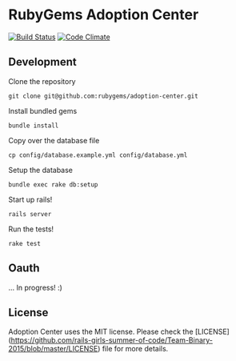 # RubyGems Adoption Center
[![Build Status](https://travis-ci.org/rubygems/adoption-center.svg?branch=master)](https://travis-ci.org/rubygems/adoption-center)
[![Code Climate](https://codeclimate.com/github/rubygems/adoption-center/badges/gpa.svg)](https://codeclimate.com/github/rubygems/adoption-center)

## Development

Clone the repository

    git clone git@github.com:rubygems/adoption-center.git

Install bundled gems

    bundle install

Copy over the database file

    cp config/database.example.yml config/database.yml

Setup the database

    bundle exec rake db:setup

Start up rails!

    rails server

Run the tests!

    rake test

## Oauth

... In progress! :)

## License
Adoption Center uses the MIT license. Please check the [LICENSE]
(https://github.com/rails-girls-summer-of-code/Team-Binary-2015/blob/master/LICENSE)
file for more details.
